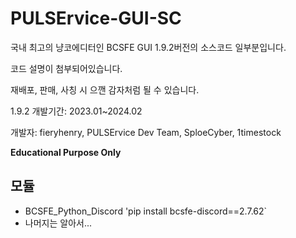 # PULSErvice-GUI-SC
국내 최고의 냥코에디터인 BCSFE GUI 1.9.2버전의 소스코드 일부분입니다.

코드 설명이 첨부되어있습니다.

재배포, 판매, 사칭 시 으깬 감자처럼 될 수 있습니다.

1.9.2 개발기간: 2023.01~2024.02

개발자: fieryhenry, PULSErvice Dev Team, SploeCyber, 1timestock

__**Educational Purpose Only**__

## 모듈
- BCSFE_Python_Discord
'pip install bcsfe-discord==2.7.62`
- 나머지는 알아서...
